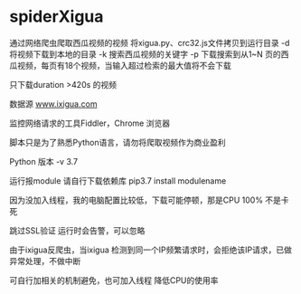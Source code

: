 # spiderXigua
通过网络爬虫爬取西瓜视频的视频
将xigua.py、crc32.js文件拷贝到运行目录
-d 将视频下载到本地的目录
-k  搜索西瓜视频的关键字
-p  下载搜索到从1~N 页的西瓜视频，每页有18个视频，当输入超过检索的最大值将不会下载

只下载duration >420s 的视频  

数据源 www.ixigua.com

监控网络请求的工具Fiddler，Chrome 浏览器

脚本只是为了熟悉Python语言，请勿将爬取视频作为商业盈利

Python 版本 -v 3.7 

运行报module 请自行下载依赖库 pip3.7 install modulename 

因为没加入线程，我的电脑配置比较低，下载可能停顿，那是CPU 100% 不是卡死 

跳过SSL验证 运行时会告警，可以忽略  

由于ixigua反爬虫，当ixigua 检测到同一个IP频繁请求时，会拒绝该IP请求，已做异常处理，不做中断

可自行加相关的机制避免，也可加入线程 降低CPU的使用率 



